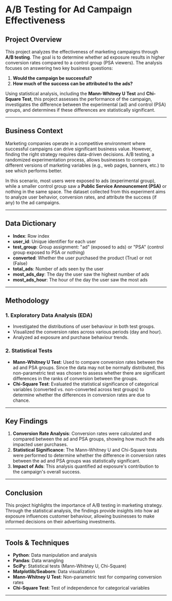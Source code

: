 # A/B Testing for Ad Campaign Effectiveness

## Project Overview

This project analyzes the effectiveness of marketing campaigns through **A/B testing**. The goal is to determine whether ad exposure results in higher conversion rates compared to a control group (PSA viewers). The analysis focuses on answering two key business questions:

1. **Would the campaign be successful?**
2. **How much of the success can be attributed to the ads?**

Using statistical analysis, including the **Mann-Whitney U Test** and **Chi-Square Test**, this project assesses the performance of the campaign, investigates the difference between the experimental (ad) and control (PSA) groups, and determines if these differences are statistically significant.

---

## Business Context

Marketing companies operate in a competitive environment where successful campaigns can drive significant business value. However, finding the right strategy requires data-driven decisions. A/B testing, a randomized experimentation process, allows businesses to compare different versions of marketing variables (e.g., web pages, banners, etc.) to see which performs better.

In this scenario, most users were exposed to ads (experimental group), while a smaller control group saw a **Public Service Announcement (PSA)** or nothing in the same space. The dataset collected from this experiment aims to analyze user behavior, conversion rates, and attribute the success (if any) to the ad campaigns.

---

## Data Dictionary

- **Index**: Row index
- **user_id**: Unique identifier for each user
- **test_group**: Group assignment: "ad" (exposed to ads) or "PSA" (control group exposed to PSA or nothing)
- **converted**: Whether the user purchased the product (True) or not (False)
- **total_ads**: Number of ads seen by the user
- **most_ads_day**: The day the user saw the highest number of ads
- **most_ads_hour**: The hour of the day the user saw the most ads

---

## Methodology

### 1. **Exploratory Data Analysis (EDA)**
   - Investigated the distributions of user behaviour in both test groups.
   - Visualized the conversion rates across various periods (day and hour).
   - Analyzed ad exposure and purchase behaviour trends.

### 2. **Statistical Tests**
   - **Mann-Whitney U Test**: Used to compare conversion rates between the ad and PSA groups. Since the data may not be normally distributed, this non-parametric test was chosen to assess whether there are significant differences in the ranks of conversion between the groups.
   - **Chi-Square Test**: Evaluated the statistical significance of categorical variables (converted vs. non-converted across test groups) to determine whether the differences in conversion rates are due to chance.

---

## Key Findings

1. **Conversion Rate Analysis**: Conversion rates were calculated and compared between the ad and PSA groups, showing how much the ads impacted user purchases.
2. **Statistical Significance**: The Mann-Whitney U and Chi-Square tests were performed to determine whether the difference in conversion rates between the ad and PSA groups was statistically significant.
3. **Impact of Ads**: This analysis quantified ad exposure's contribution to the campaign's overall success.

---

## Conclusion

This project highlights the importance of A/B testing in marketing strategy. Through the statistical analysis, the findings provide insights into how ad exposure influences customer behaviour, allowing businesses to make informed decisions on their advertising investments.

---

## Tools & Techniques

- **Python**: Data manipulation and analysis
- **Pandas**: Data wrangling
- **SciPy**: Statistical tests (Mann-Whitney U, Chi-Square)
- **Matplotlib/Seaborn**: Data visualization
- **Mann-Whitney U Test**: Non-parametric test for comparing conversion rates
- **Chi-Square Test**: Test of independence for categorical variables

---
